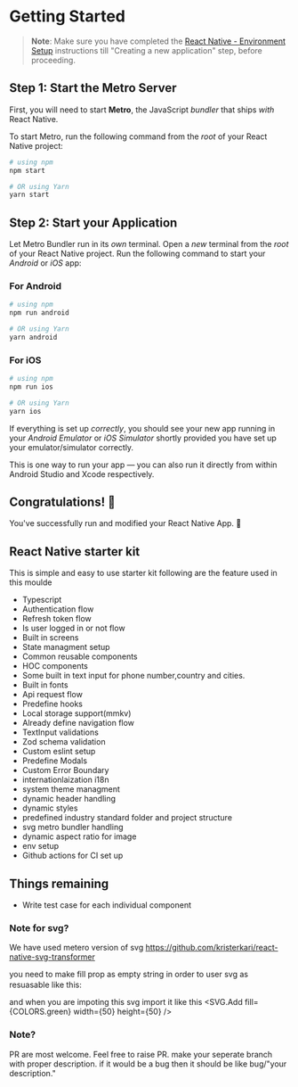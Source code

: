 # Getting Started

> **Note**: Make sure you have completed the [React Native - Environment Setup](https://reactnative.dev/docs/environment-setup) instructions till "Creating a new application" step, before proceeding.

## Step 1: Start the Metro Server

First, you will need to start **Metro**, the JavaScript _bundler_ that ships _with_ React Native.

To start Metro, run the following command from the _root_ of your React Native project:

```bash
# using npm
npm start

# OR using Yarn
yarn start
```

## Step 2: Start your Application

Let Metro Bundler run in its _own_ terminal. Open a _new_ terminal from the _root_ of your React Native project. Run the following command to start your _Android_ or _iOS_ app:

### For Android

```bash
# using npm
npm run android

# OR using Yarn
yarn android
```

### For iOS

```bash
# using npm
npm run ios

# OR using Yarn
yarn ios
```

If everything is set up _correctly_, you should see your new app running in your _Android Emulator_ or _iOS Simulator_ shortly provided you have set up your emulator/simulator correctly.

This is one way to run your app — you can also run it directly from within Android Studio and Xcode respectively.

## Congratulations! :tada:

You've successfully run and modified your React Native App. :partying_face:

## React Native starter kit

This is simple and easy to use starter kit following are the feature used in this moulde

- Typescript
- Authentication flow
- Refresh token flow
- Is user logged in or not flow
- Built in screens
- State managment setup
- Common reusable components
- HOC components
- Some built in text input for phone number,country and cities.
- Built in fonts
- Api request flow
- Predefine hooks
- Local storage support(mmkv)
- Already define navigation flow
- TextInput validations
- Zod schema validation
- Custom eslint setup
- Predefine Modals
- Custom Error Boundary
- internationlaization i18n
- system theme managment
- dynamic header handling
- dynamic styles
- predefined industry standard folder and project structure
- svg metro bundler handling
- dynamic aspect ratio for image
- env setup
- Github actions for CI set up

## Things remaining

- Write test case for each individual component

### Note for svg?

We have used metero version of svg
https://github.com/kristerkari/react-native-svg-transformer

you need to make fill prop as empty string in order to user svg as resuasable like this:
<svg width="16" height="16" viewBox="0 0 16 16" fill="black" xmlns="http://www.w3.org/2000/svg">

</svg>

and when you are impoting this svg import it like this
<SVG.Add fill={COLORS.green} width={50} height={50} />

### Note?

PR are most welcome. Feel free to raise PR. make your seperate branch with proper description. if it would be a bug then it should be like bug/"your description."
